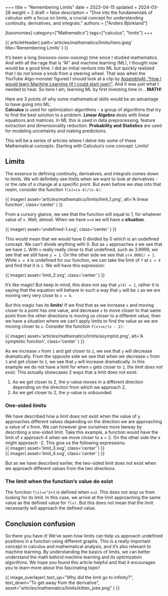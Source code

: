 +++
title = "Remembering Limits"
date = 2023-04-15
updated = 2024-03-28
weight = 2
draft = false
description = "Dive into the fundamentals of calculus with a focus on limits, a crucial concept for understanding continuity, derivatives, and integrals."
authors = ["Anders Björkland"]

[taxonomies]
category=["Mathematics"]
tags=["calculus", "limits"]
+++

{{ articleHeader(
path='articles/mathematics/limits/hero.jpeg'
title='Remembering Limits'
) }}

It’s been a long (loooooo-oooo-oooong) time since I studied mathematics. And with all the rage that is “AI” and machine learning (ML), I thought now would be a good time. I did an initial venture into ML but quickly realized that I do not know a knob from a steering wheel. That was when the YouTube Algo-monster figured I should look at a clip by [AssemblyAI: “How I would learn Machine Learning (if I could start over)”](https://youtu.be/wtolixa9XTg). And it was just what I needed to hear. So here I am, learning ML by first investing time in… **MATH!** 
  
Here are 3 points of why some mathematical skills would be an advantage to have going into ML:  
**Calculus** is used for optimization algorithms - a group of algorithms that try to find the best solution to a problem.
**Linear Algebra** deals with linear equations and matrices. In ML this is used in data preprocessing, feature extraction and dimensionality reduction. 
**Probability and Statistics** are used for modeling uncertainty and making predictions. 

This will be a series of articles where I delve into some of these Mathematical concepts. Starting with Calculus’s core concept:  Limits!
  
## Limits
The essence to defining continuity, derivatives, and integrals comes down to limits. We will definitely see limits when we want to look at derivatives - or the rate of a change at a specific point. But even before we step into that realm, consider the function 
`f(x)=(x-4)/(x-4)`:

{{ imager(
    asset='articles/mathematics/limits/limit_1.png', 
    alt='A linear function', 
    class='center'
) }}  
  
From a cursory glance, we see that the function will equal to 1, for whatever value of `x`. Well, almost. When we have `x=4` we will have a **situation**. 

{{ imager(
    asset='undefined-1.svg', 
    class='center'
) }}  
  
This would mean that we would have 0 divided by 0 which is an undefined concept. We can’t divide anything with 0. But as `x` approaches `4` we see that we have `1`. With `x` really really close to that undefined, such as 3.9999, we see that we still have `y = 1`. On the other side we see that `y(4.0001) = 1`. While `x = 4` is undefined for our function, we can take the limit of `f` at `x = 4` and find that it is `1`. We will have this expression:
  
{{ imager(
    asset='limit_2.svg', 
    class='center'
) }}  
  
It’s like magic! But keep in mind, this does not say that `y(4) = 1`, rather it is saying that the equation will behave in such a way that `y` will be `1` as we are moving very very close to `x = 4`.

But this magic has its **limits**! If we find that as we increase `x` and moving closer to a point has one value, and decrease `x` to move closer to that same point from the other directions is moving us closer to a different value, then we have a situation where we can’t apply limits to find the value as we are moving closer to `x`. Consider the function `f(x)=x/(x - 2)`:

{{ imager(
    asset='articles/mathematics/limits/asymptot.png', 
    alt='A symptotic function', 
    class='center'
) }}  
  
As we increase `x` from `1` and get closer to `2`, we see that `y` will decrease dramatically. From the opposite side we see that when we decrease `x` from `3` and get closer to `2`, we see that `y` will increase dramatically. In this example we do not have a limit for when `x` gets closer to `2`, *the limit does not exist*. This actually showcases 2 ways that a limit does not exist:  
1. As we get closer to 2, the y-value moves in a different direction depending on the direction from which we approach 2.
2. As we get closer to 2, the y-value is unbounded. 
  
### One-sided limits  
We have described how a limit does not exist when the value of y approaches different values depending on the direction we are approaching a value of x from. We can however give ourselves more leeway by describing a one-sided limit. Take this example, a function would have the limit of x approach 4 when we move closer to x = 2. On the other side the x might approach -2. This give us the following expressions:  
{{ imager(
    asset='limit_3.svg', 
    class='center'
) }}  
{{ imager(
    asset='limit_4.svg', 
    class='center'
) }}  

But as we have described earlier, the two-sided limit does not exist when we approach different values from the two directions.  
  
### The limit when the function’s value do exist
The function `f(x)=x^2+3` is defined when `x=2`. This does not stop us from looking for its limit. In this case, we arrive at the limit approaching the same value as the defined value for `f(x)`. But this does not mean that the limit necessarily will approach the defined value.
  
## Conclusion confusion
So there you have it! We’ve seen how limits can help us approach undefined positions in a function using different graphs. This is a really important concept in calculus and mathematical analysis, and it’s also relevant to machine learning. By understanding the basics of limits, we can better understand the math behind machine learning and its optimization algorithms. We hope you found this article helpful and that it encourages you to learn more about this fascinating topic!  
  
{{ image_overlayer(
  text_up="Why did the limit go to infinity?", 
  text_down="To get away from the derivative", 
  asset="articles/mathematics/limits/kitten_joke.png"
) }}  
  